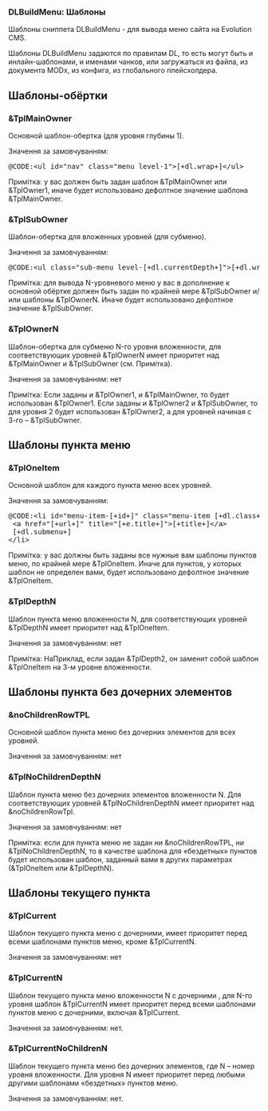 
<meta http-equiv="Content-Type" content="text/html; charset=utf-8">
<h3>DLBuildMenu: Шаблоны </h3> 
Шаблоны cниппета DLBuildMenu - для вывода меню сайта на Evolution CMS.	
<br>
<p>Шаблоны DLBuildMenu задаются по правилам DL, то есть могут быть и инлайн-шаблонами, и именами чанков, или загружаться из файла, из документа MODx, из конфига, из глобального плейсхолдера.</p>
<h2 class="page-header">Шаблоны-обёртки</h2>
<h3 class="sub-header text-bold">&amp;TplMainOwner</h3>
<p>Основной шаблон-обертка (для уровня глубины 1).</p>
<div class="dark">Значення за замовчуванням:</div>
<pre class="brush: html;">@CODE:&lt;ul id="nav" class="menu level-1"&gt;[+dl.wrap+]&lt;/ul&gt;</pre>
<p>Примітка: у вас должен быть задан шаблон &amp;TplMainOwner или &amp;TplOwner1, иначе будет использовано дефолтное значение шаблона &amp;TplMainOwner.</p>
<h3 class="sub-header text-bold">&amp;TplSubOwner</h3>
<p>Шаблон-обертка для вложенных уровней (для субменю).</p>
<div class="dark">Значення за замовчуванням:</div>
<pre class="brush: html;">@CODE:&lt;ul class="sub-menu level-[+dl.currentDepth+]"&gt;[+dl.wrap+]&lt;/ul&gt;</pre>
<p>Примітка: для вывода N-уровневого меню у вас в дополнение к основной обёртке должен быть задан по крайней мере &amp;TplSubOwner и/или шаблоны &amp;TplOwnerN. Иначе будет использовано дефолтное значение &amp;TplSubOwner.</p>
<h3 class="sub-header text-bold">&amp;TplOwnerN</h3>
<p>Шаблон-обертка для субменю N-го уровня вложенности, для соответствующих уровней &amp;TplOwnerN имеет приоритет над &amp;TplMainOwner и &amp;TplSubOwner (см. Примітка).</p>
<p>Значення за замовчуванням: нет</p>
<p>Примітка: Если заданы и &amp;TplOwner1, и &amp;TplMainOwner, то будет использован &amp;TplOwner1. Если заданы и &amp;TplOwner2 и &amp;TplSubOwner, то для уровня 2 будет использован &amp;TplOwner2, а для уровней начиная с 3-го – &amp;TplSubOwner.</p>

<h2 class="page-header">Шаблоны пункта меню</h2>
<h3 class="sub-header text-bold">&amp;TplOneItem</h3>
<p>Основной шаблон для каждого пункта меню всех уровней.</p>
<div class="dark">Значення за замовчуванням:</div>
<pre class="brush: html;">
@CODE:&lt;li id="menu-item-[+id+]" class="menu-item [+dl.class+]"&gt;
 &lt;a href="[+url+]" title="[+e.title+]"&gt;[+title+]&lt;/a&gt;
 [+dl.submenu+]
&lt;/li&gt;
</pre>
<p>Примітка: у вас должны быть заданы все нужные вам шаблоны пунктов меню, по крайней мере &amp;TplOneItem. Иначе для пунктов, у которых шаблон не определен вами, будет использовано дефолтное значение &amp;TplOneItem.</p>
<h3 class="sub-header text-bold">&amp;TplDepthN</h3>
<p>Шаблон пункта меню вложенности N, для соответствующих уровней &amp;TplDepthN имеет приоритет над &amp;TplOneItem.</p>
<p>Значення за замовчуванням: нет</p>
<p>Примітка: НаПриклад, если задан &amp;TplDepth2, он заменит собой шаблон &amp;TplOneItem на 3-м уровне вложенности.</p>

<h2 class="page-header">Шаблоны пункта без дочерних элементов</h2>
<h3 class="sub-header text-bold">&amp;noChildrenRowTPL</h3>
<p>Основной шаблон пункта меню без дочерних элементов для всех уровней.</p>
<p>Значення за замовчуванням: нет</p>
<h3 class="sub-header text-bold">&amp;TplNoChildrenDepthN</h3>
<p>Шаблон пункта меню без дочерних элементов вложенности N. Для соответствующих уровней &amp;TplNoChildrenDepthN имеет приоритет над &amp;noChildrenRowTpl.</p>
<p>Значення за замовчуванням: нет</p>
<p>Примітка: если для пункта меню не задан ни &amp;noChildrenRowTPL, ни &amp;TplNoChildrenDepthN, то в качестве шаблона для «бездетных» пунктов будет использован шаблон, заданный вами в других параметрах (&amp;TplOneItem или &amp;TplDepthN).</p>

<h2 class="page-header">Шаблоны текущего пункта</h2>
<h3 class="sub-header text-bold">&amp;TplCurrent</h3>
<p>Шаблон текущего пункта меню с дочерними, имеет приоритет перед всеми шаблонами пунктов меню, кроме &amp;TplCurrentN.</p>
<p>Значення за замовчуванням: нет</p>
<h3 class="sub-header text-bold">&amp;TplCurrentN</h3>
<p>Шаблон текущего пункта меню вложенности N с дочерними , для N-го уровня шаблон &amp;TplCurrentN имеет приоритет перед всеми шаблонами пунктов меню с дочерними, включая &amp;TplCurrent.</p>
<p>Значення за замовчуванням: нет.</p>
<h3 class="sub-header text-bold">&amp;TplCurrentNoChildrenN</h3>
<p>Шаблон текущего пункта меню без дочерних элементов, где N – номер уровня вложенности. Для уровня N имеет приоритет перед любыми другими шаблонами «бездетных» пунктов меню.</p>
<p>Значення за замовчуванням: нет.</p>